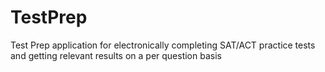 # TestPrep
Test Prep application for electronically completing SAT/ACT practice tests and getting relevant results on a per question basis
